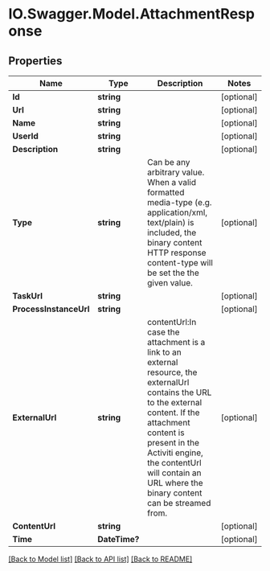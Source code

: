 # IO.Swagger.Model.AttachmentResponse
## Properties

Name | Type | Description | Notes
------------ | ------------- | ------------- | -------------
**Id** | **string** |  | [optional] 
**Url** | **string** |  | [optional] 
**Name** | **string** |  | [optional] 
**UserId** | **string** |  | [optional] 
**Description** | **string** |  | [optional] 
**Type** | **string** | Can be any arbitrary value. When a valid formatted media-type (e.g. application/xml, text/plain) is included, the binary content HTTP response content-type will be set the the given value. | [optional] 
**TaskUrl** | **string** |  | [optional] 
**ProcessInstanceUrl** | **string** |  | [optional] 
**ExternalUrl** | **string** | contentUrl:In case the attachment is a link to an external resource, the externalUrl contains the URL to the external content. If the attachment content is present in the Activiti engine, the contentUrl will contain an URL where the binary content can be streamed from. | [optional] 
**ContentUrl** | **string** |  | [optional] 
**Time** | **DateTime?** |  | [optional] 

[[Back to Model list]](../README.md#documentation-for-models) [[Back to API list]](../README.md#documentation-for-api-endpoints) [[Back to README]](../README.md)

